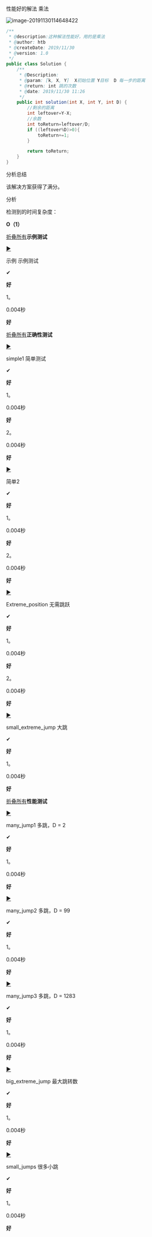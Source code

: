 性能好的解法    乘法

![image-20191130114648422](C:\Users\16221\AppData\Roaming\Typora\typora-user-images\image-20191130114648422.png)



```java
/**
 * @description:这种解法性能好，用的是乘法
 * @author: htb
 * @createDate: 2019/11/30
 * @version: 1.0
 */
public class Solution {
    /**
     * @Description:
     * @param: [k, X, Y]  X初始位置 Y目标  D 每一步的距离
     * @return: int 跳的次数
     * @date: 2019/11/30 11:26
     */
    public int solution(int X, int Y, int D) {
        //剩余的距离
        int leftover=Y-X;
        //余数
        int toReturn=leftover/D;
        if ((leftover%D)>0){
            toReturn+=1;
        }

        return toReturn;
    }
}
```



分析总结

该解决方案获得了满分。

分析

检测到的时间复杂度：

**O（1）**

[折叠所有](https://app.codility.com/demo/results/trainingT8RHRU-A68/#)**示例测试**

[▶](https://app.codility.com/demo/results/trainingT8RHRU-A68/#)

示例
示例测试

✔

**好**

1。

0.004秒

**好**

[折叠所有](https://app.codility.com/demo/results/trainingT8RHRU-A68/#)**正确性测试**

[▶](https://app.codility.com/demo/results/trainingT8RHRU-A68/#)

simple1
简单测试

✔

**好**

1。

0.004秒

**好**

2。

0.004秒

**好**

[▶](https://app.codility.com/demo/results/trainingT8RHRU-A68/#)

简单2

✔

**好**

1。

0.004秒

**好**

2。

0.004秒

**好**

[▶](https://app.codility.com/demo/results/trainingT8RHRU-A68/#)

Extreme_position
无需跳跃

✔

**好**

1。

0.004秒

**好**

2。

0.004秒

**好**

[▶](https://app.codility.com/demo/results/trainingT8RHRU-A68/#)

small_extreme_jump
大跳

✔

**好**

1。

0.004秒

**好**

[折叠所有](https://app.codility.com/demo/results/trainingT8RHRU-A68/#)**性能测试**

[▶](https://app.codility.com/demo/results/trainingT8RHRU-A68/#)

many_jump1
多跳，D = 2

✔

**好**

1。

0.004秒

**好**

[▶](https://app.codility.com/demo/results/trainingT8RHRU-A68/#)

many_jump2
多跳，D = 99

✔

**好**

1。

0.004秒

**好**

[▶](https://app.codility.com/demo/results/trainingT8RHRU-A68/#)

many_jump3
多跳，D = 1283

✔

**好**

1。

0.004秒

**好**

[▶](https://app.codility.com/demo/results/trainingT8RHRU-A68/#)

big_extreme_jump
最大跳转数

✔

**好**

1。

0.004秒

**好**

[▶](https://app.codility.com/demo/results/trainingT8RHRU-A68/#)

small_jumps
很多小跳

✔

**好**

1。

0.004秒

**好**

